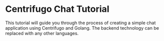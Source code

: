 # Centrifugo Chat Tutorial

This tutorial will guide you through the process of creating a simple chat application using Centrifugo and Golang. The
backend technology can be replaced with any other languages.